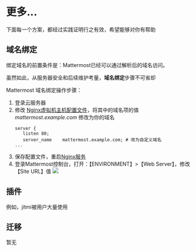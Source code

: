 # 更多...

下面每一个方案，都经过实践证明行之有效，希望能够对你有帮助

## 域名绑定

绑定域名的前置条件是：Mattermost已经可以通过解析后的域名访问。  

虽然如此，从服务器安全和后续维护考量，**域名绑定**步骤不可省却  

Mattermost 域名绑定操作步骤：

1. 登录云服务器
2. 修改 [Nginx虚拟机主机配置文件](/zh/stack-components.md#nginx)，将其中的域名项的值 *mattermost.example.com* 修改为你的域名
   ```text
   server {
      listen 80;
      server_name    mattermost.example.com; # 改为自定义域名
   ...
   ```
3. 保存配置文件，重启[Nginx服务](/zh/admin-services.md#nginx)
4. 登录Mattermost控制台，打开：【ENVIRONMENT】>【Web Server】，修改 【Site URL】值
   ![](https://libs.websoft9.com/Websoft9/DocsPicture/en/mattermost/mattermost-urlset-websoft9.png)

## 插件

例如，jitmi被用户大量使用

## 迁移

暂无
